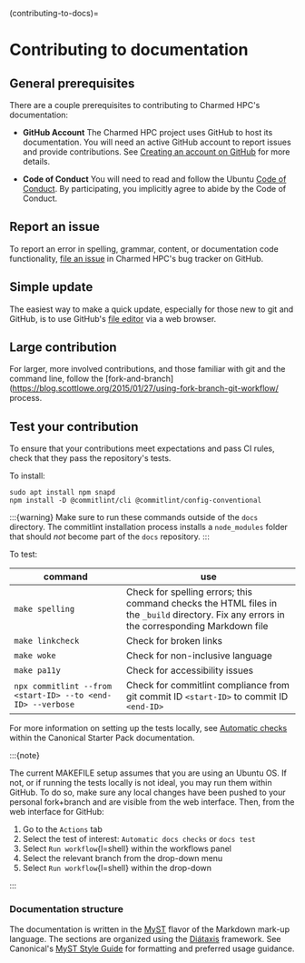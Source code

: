 (contributing-to-docs)=
# Contributing to documentation


## General prerequisites

There are a couple prerequisites to contributing to Charmed HPC's documentation:

* **GitHub Account** The Charmed HPC project uses GitHub to host its documentation. You will need an active GitHub account to report issues and provide contributions. See [Creating an account on GitHub](https://docs.github.com/en/get-started/start-your-journey/creating-an-account-on-github) for more details.

* **Code of Conduct** You will need to read and follow the Ubuntu [Code of Conduct](https://ubuntu.com/community/ethos/code-of-conduct). By participating, you implicitly agree to abide by the Code of Conduct.

## Report an issue

To report an error in spelling, grammar, content, or documentation code functionality, [file an issue](https://github.com/charmed-hpc/docs/issues) in Charmed HPC's bug tracker on GitHub.

## Simple update

The easiest way to make a quick update, especially for those new to git and GitHub, is to use GitHub's [file editor](https://docs.github.com/en/repositories/working-with-files/managing-files/editing-files#editing-files-in-another-users-repository) via a web browser. 

## Large contribution

For larger, more involved contributions, and those familiar with git and the command line, follow the [fork-and-branch](https://blog.scottlowe.org/2015/01/27/using-fork-branch-git-workflow/ process. 

## Test your contribution

To ensure that your contributions meet expectations and pass CI rules, check that they pass the repository's tests.

To install:

```shell
sudo apt install npm snapd
npm install -D @commitlint/cli @commitlint/config-conventional
```

:::{warning}
Make sure to run these commands outside of the `docs` directory. The commitlint installation process installs a `node_modules` folder that should *not* become part of the `docs` repository.
:::

To test:

| command  | use |
|---------|-----|
| `make spelling` | Check for spelling errors; this command checks the HTML files in the `_build` directory. Fix any errors in the corresponding Markdown file |
| `make linkcheck` | Check for broken links |
| `make woke` | Check for non-inclusive language |
| `make pa11y` | Check for accessibility issues |
| `npx commitlint --from <start-ID> --to <end-ID> --verbose` | Check for commitlint compliance from git commit ID `<start-ID>` to commit ID `<end-ID>`|

For more information on setting up the tests locally, see [Automatic checks](https://canonical-starter-pack.readthedocs-hosted.com/latest/reference/automatic_checks/) within the Canonical Starter Pack documentation.

:::{note}

The current MAKEFILE setup assumes that you are using an Ubuntu OS. If not, or if running the tests locally is not ideal, you may run them within GitHub. To do so, make sure any local changes have been pushed to your personal fork+branch and are visible from the web interface. Then, from the web interface for GitHub:
1. Go to the `Actions` tab 
2. Select the test of interest: `Automatic docs checks` or `docs test`
3. Select `Run workflow`{l=shell} within the workflows panel
4. Select the relevant branch from the drop-down menu
5. Select `Run workflow`{l=shell} within the drop-down

:::

### Documentation structure

The documentation is written in the [MyST](https://mystmd.org/) flavor of the Markdown mark-up language. The sections are organized using the [Diátaxis](https://diataxis.fr/) framework. See Canonical's [MyST Style Guide](https://canonical-starter-pack.readthedocs-hosted.com/latest/reference/style-guide-myst/#myst-style-guide) for formatting and preferred usage guidance. 


